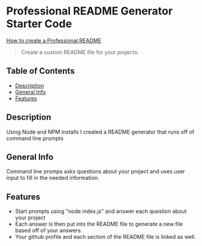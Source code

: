 # Professional README Generator Starter Code

[How to create a Professional README](./readme-guide.md)

> Create a custom README file for your projects.

## Table of Contents
* [Description](#Description)
* [General Info](#General-Info)
* [Features](#Features)
## Description
Using Node and NPM installs I created a README generator that runs off of command line prompts
## General Info
Command line promps asks questions about your project and uses user input to fill in the needed information.
## Features
* Start prompts using "node index.js" and answer each question about your project
* Each answer is then put into the README file to generate a new file based off of your answers.
* Your github profile and each section of the README file is linked as well.
